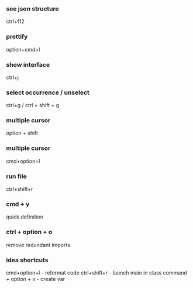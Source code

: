 ### see json structure
ctrl+f12

### prettify
option+cmd+l

### show interface
ctrl+j

### select occurrence / unselect
ctrl+g / ctrl + shift + g

### multiple cursor
option + shift

### multiple cursor
cmd+option+l

### run file
ctrl+shift+r

### cmd + y
quick definition

### ctrl + option + o
remove redundant imports

### idea shortcuts
cmd+option+l - reformat code
ctrl+shift+r - launch main in class
command + option + v - create var

